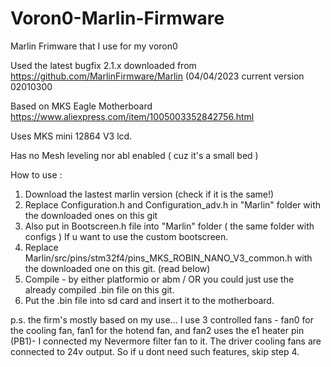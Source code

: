 # Voron0-Marlin-Firmware
Marlin Frimware that I use for my voron0

Used the latest bugfix 2.1.x
downloaded from https://github.com/MarlinFirmware/Marlin
(04/04/2023 current version 02010300

Based on MKS Eagle Motherboard
https://www.aliexpress.com/item/1005003352842756.html

Uses MKS mini 12864 V3 lcd.

Has no Mesh leveling nor abl enabled ( cuz it's a small bed )


How to use : 

1. Download the lastest marlin version (check if it is the same!)
2. Replace Configuration.h and Configuration_adv.h in "Marlin" folder with the downloaded ones on this git
3. Also put in Bootscreen.h file into "Marlin" folder ( the same folder with configs ) If u want to use the custom bootscreen.
4. Replace Marlin/src/pins/stm32f4/pins_MKS_ROBIN_NANO_V3_common.h with the downloaded one on this git. (read below)
5. Compile - by either platformio or abm / OR you could just use the already compiled .bin file on this git.
6. Put the .bin file into sd card and insert it to the motherboard.

p.s. the firm's mostly based on my use...
I use 3 controlled fans - fan0 for the cooling fan, fan1 for the hotend fan, and fan2 uses the e1 heater pin (PB1)- I connected my Nevermore filter fan to it.
The driver cooling fans are connected to 24v output.
So if u dont need such features, skip step 4.
